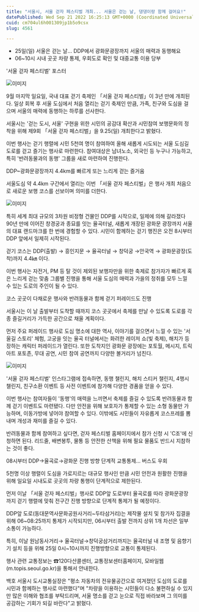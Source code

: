 ```yaml
---
title: "서울시, 서울 걷자 페스티벌 개최... 서울은 걷는 날, 댕댕이랑 함께 걸어요!"
datePublished: Wed Sep 21 2022 16:25:13 GMT+0000 (Coordinated Universal Time)
cuid: cm704ul6h001309jp1b5o9csx
slug: 4561

---
```



- 25일(일) 서울은 걷는 날… DDP에서 광화문광장까지 서울의 매력과 동행해요
- 06~10시 시내 곳곳 차량 통제, 우회도로 확인 및 대중교통 이용 당부

'서울 걷자 페스티벌' 포스터

![이미지](https://cdn.hashnode.com/res/hashnode/image/upload/v1739257226707/5cdb0623-7ffa-4044-a330-eed86b84475d.png)

9월 마지막 일요일, 국내 대표 걷기 축제인 「서울 걷자 페스티벌」이 3년 만에 개최된다. 일상 회복 후 서울 도심에서 처음 열리는 걷기 축제인 만큼, 가족, 친구와 도심을 걸으며 서울의 매력에 동행하는 하루를 선사한다.

서울시는 '걷는 도시, 서울' 구현을 위한 시민의 공감대 확산과 시민참여 보행문화의 정착을 위해 제9회 「서울 걷자 페스티벌」을 9.25(일) 개최한다고 밝혔다.

이번 행사는 걷기 행렬에 시민 5천여 명이 참여하여 올해 새롭게 시도되는 서울 도심길 도로를 걷고 즐기는 행사로 마련한다. 참여대상은 남녀노소, 외국인 등 누구나 가능하고, 특히 '반려동물과의 동행' 그룹을 새로 마련하여 진행한다.

DDP~광화문광장까지 4.4km를 빠르게 또는 느리게 걷는 즐거움

서울도심 약 4.4km 구간에서 열리는 이번 「서울 걷자 페스티벌」은 행사 개최 처음으로 새로운 보행 코스를 선보이며 의미를 더한다.

![이미지](https://cdn.hashnode.com/res/hashnode/image/upload/v1739257228719/8098f475-9503-461f-999a-428a962fb523.png)

특히 세계 최대 규모의 3차원 비정형 건물인 DDP를 시작으로, 일제에 의해 갈라졌다 90년 만에 이어진 창경궁과 종묘를 잇는 율곡터널, 새롭게 개장된 광화문 광장까지 서울의 대표 랜드마크를 한 번에 경험할 수 있다. 시민이 함께하는 걷기 행진은 오전 8시부터 DDP 앞에서 일제히 시작된다.

걷기 코스는 DDP(출발) → 흥인지문 → 율곡터널 → 창덕궁 →안국역 → 광화문광장(도착)까지 4.4㎞ 이다.

이번 행사는 자전거, PM 등 탈 것이 제외된 보행자만을 위한 축제로 참가자가 빠르게 혹은 느리게 걷는 맞춤 그룹별 진행을 통해 서울 도심의 매력과 가을의 정취를 모두 느낄 수 있는 도로의 주인이 될 수 있다.

코스 곳곳이 다채로운 행사와 반려동물과 함께 걷기 퍼레이드도 진행

서울시는 이 날 출발부터 도착할 때까지 코스 곳곳에서 축제를 만날 수 있도록 도로를 각종 즐길거리가 가득한 공간으로 채울 계획이다.

먼저 주요 퍼레이드 행사로 도심 명소에 대한 역사, 이야기를 걸으면서 느낄 수 있는 '서울길 스토리' 체험, 고궁을 잇는 율곡 터널에서는 화려한 레이저 쇼(빛 축제), 해치가 등장하는 캐릭터 퍼레이드가 열린다. 또한 도착지인 광화문 광장에는 포토월, 메시지, 트릭아트 포토존, 무대 공연, 시민 참여 공연까지 다양한 볼거리가 넘친다.

![이미지](https://cdn.hashnode.com/res/hashnode/image/upload/v1739257230523/88172be8-37ae-4e2d-b91a-58a9136f0dde.png)

'서울 걷자 페스티벌' 인스타그램에 접속하면, 동행 챌린지, 해치 스티커 챌린지, 4행시 챌린지, 친구소환 이벤트 등 사전 이벤트에 참가해 다양한 경품을 얻을 수 있다.

이번 행사는 참여자들이 '동행'의 매력을 느끼면서 축제를 즐길 수 있도록 반려동물과 함께 걷기 이벤트도 마련됐다. 다만 안전을 위해 보호자가 통제할 수 있는 소형 동물만 가능하며, 이동가방에 넣어야 참여할 수 있다. 이밖에도 시민들이 자유롭게 코스프레를 뽐내며 개성과 재미를 즐길 수 있다.

반려동물과 함께 참여하고 싶다면, 걷자 페스티벌 홈페이지에서 참가 신청 시 'C조'에 신청하면 된다. 리드줄, 배변봉투, 물통 등 안전한 산책을 위해 필요 물품도 반드시 지참하는 것이 좋다.

08시부터 DDP→율곡로→광화문 진행 방향 단계적 교통통제... 버스도 우회

5천명 이상 행렬이 도심을 가로지르는 대규모 행사인 만큼 시민 안전과 원활한 진행을 위해 일요일 시내도로 곳곳의 차량 통행이 단계적으로 제한된다.

먼저 이날 「서울 걷자 페스티벌」행사로 DDP앞 도로부터 율곡로를 따라 광화문광장까지 걷기 행렬에 맞춰 전구간 진행 방향으로 단계적 통제가 될 예정이다.

DDP앞 도로(동대문역사문화공원사거리~두타삼거리)는 제작물 설치 및 참가자 집결을 위해 06~08:25까지 통제가 시작되지만, 06시부터 출발 전까지 상위 1개 차선은 일부 소통이 가능하다.

특히, 이날 원남동사거리→ 율곡터널→창덕궁삼거리까지는 율곡터널 내 조명 및 음향기기 설치 등을 위해 25일 0시~10시까지 진행방향으로 교통이 통제된다.

행사 관련 교통정보는 ☎120다산콜센터, 교통정보센터홈페이지, 모바일웹(m.topis.seoul.go.kr)을 통해서 안내한다.

백호 서울시 도시교통실장은 "평소 자동차의 전유물공간으로 여겨졌던 도심의 도로를 시민과 함께하는 행사로 마련했다"며 "차량을 이용하는 시민들이 다소 불편하실 수 있지만 많은 이해와 협조를 부탁드리며, 서울 명소를 걷고 눈으로 직접 바라보며 그 의미를 공감하는 기회가 되길 바란다"고 밝혔다.